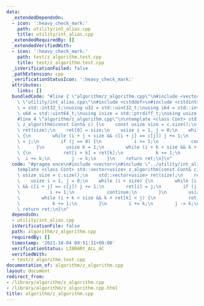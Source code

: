 ```yaml
---
data:
  _extendedDependsOn:
  - icon: ':heavy_check_mark:'
    path: utility/int_alias.cpp
    title: utility/int_alias.cpp
  _extendedRequiredBy: []
  _extendedVerifiedWith:
  - icon: ':heavy_check_mark:'
    path: test/z_algorithm.test.cpp
    title: test/z_algorithm.test.cpp
  _isVerificationFailed: false
  _pathExtension: cpp
  _verificationStatusIcon: ':heavy_check_mark:'
  attributes:
    links: []
  bundledCode: "#line 2 \"algorithm/z_algorithm.cpp\"\n#include <vector>\n#line 2\
    \ \"utility/int_alias.cpp\"\n#include <cstddef>\n#include <cstdint>\n\nusing i32\
    \ = std::int32_t;\nusing u32 = std::uint32_t;\nusing i64 = std::int64_t;\nusing\
    \ u64 = std::uint64_t;\nusing isize = std::ptrdiff_t;\nusing usize = std::size_t;\n\
    #line 4 \"algorithm/z_algorithm.cpp\"\n\ntemplate <class Cont> std::vector<usize>\
    \ z_algorithm(const Cont& c) {\n    const usize size = c.size();\n    std::vector<usize>\
    \ ret(size);\n    ret[0] = size;\n    usize i = 1, j = 0;\n    while (i < size)\
    \ {\n        while (i + j < size && c[i + j] == c[j]) j += 1;\n        ret[i]\
    \ = j;\n        if (j == 0) {\n            i += 1;\n            continue;\n  \
    \      }\n        usize k = 1;\n        while (i + k < size && k + ret[k] < j)\
    \ {\n            ret[i + k] = ret[k];\n            k += 1;\n        }\n      \
    \  i += k;\n        j -= k;\n    }\n    return ret;\n}\n"
  code: "#pragma once\n#include <vector>\n#include \"../utility/int_alias.cpp\"\n\n\
    template <class Cont> std::vector<usize> z_algorithm(const Cont& c) {\n    const\
    \ usize size = c.size();\n    std::vector<usize> ret(size);\n    ret[0] = size;\n\
    \    usize i = 1, j = 0;\n    while (i < size) {\n        while (i + j < size\
    \ && c[i + j] == c[j]) j += 1;\n        ret[i] = j;\n        if (j == 0) {\n \
    \           i += 1;\n            continue;\n        }\n        usize k = 1;\n\
    \        while (i + k < size && k + ret[k] < j) {\n            ret[i + k] = ret[k];\n\
    \            k += 1;\n        }\n        i += k;\n        j -= k;\n    }\n   \
    \ return ret;\n}\n"
  dependsOn:
  - utility/int_alias.cpp
  isVerificationFile: false
  path: algorithm/z_algorithm.cpp
  requiredBy: []
  timestamp: '2021-10-04 09:51:31+09:00'
  verificationStatus: LIBRARY_ALL_AC
  verifiedWith:
  - test/z_algorithm.test.cpp
documentation_of: algorithm/z_algorithm.cpp
layout: document
redirect_from:
- /library/algorithm/z_algorithm.cpp
- /library/algorithm/z_algorithm.cpp.html
title: algorithm/z_algorithm.cpp
---
```

